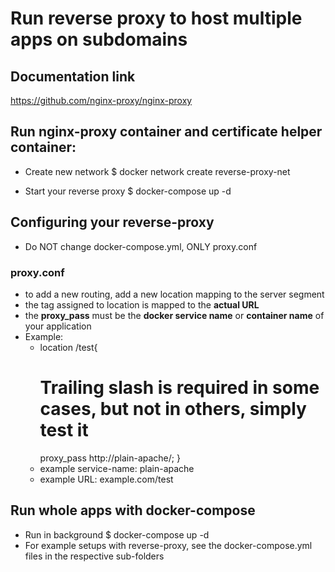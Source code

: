 # Run reverse proxy to host multiple apps on subdomains
## Documentation link
https://github.com/nginx-proxy/nginx-proxy

## Run nginx-proxy container and certificate helper container:

* Create new network
$ docker network create reverse-proxy-net

* Start your reverse proxy
$ docker-compose up -d

## Configuring your reverse-proxy
* Do NOT change docker-compose.yml, ONLY proxy.conf
### proxy.conf
* to add a new routing, add a new location mapping to the server segment
* the tag assigned to location is mapped to the **actual URL** 
* the **proxy_pass** must be the **docker service name** or **container name** of your application
* Example:
	* location /test{
        # Trailing slash is required in some cases, but not in others, simply test it 
        proxy_pass  http://plain-apache/;
    	} 
	* example service-name: plain-apache
	* example URL: example.com/test


## Run whole apps with docker-compose
* Run in background
$ docker-compose up -d
* For example setups with reverse-proxy, see the docker-compose.yml files in the respective sub-folders